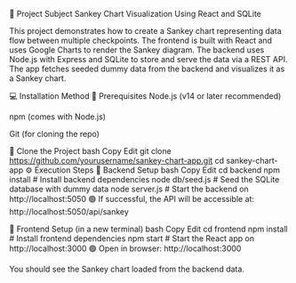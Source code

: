 📘 Project Subject
Sankey Chart Visualization Using React and SQLite

This project demonstrates how to create a Sankey chart representing data flow between multiple checkpoints. The frontend is built with React and uses Google Charts to render the Sankey diagram. The backend uses Node.js with Express and SQLite to store and serve the data via a REST API. The app fetches seeded dummy data from the backend and visualizes it as a Sankey chart.

💻 Installation Method
🔁 Prerequisites
Node.js (v14 or later recommended)

npm (comes with Node.js)

Git (for cloning the repo)

🧱 Clone the Project
bash
Copy
Edit
git clone https://github.com/yourusername/sankey-chart-app.git
cd sankey-chart-app
⚙️ Execution Steps
🔹 Backend Setup
bash
Copy
Edit
cd backend
npm install                # Install backend dependencies
node db/seed.js           # Seed the SQLite database with dummy data
node server.js            # Start the backend on http://localhost:5050
🟢 If successful, the API will be accessible at:
http://localhost:5050/api/sankey

🔹 Frontend Setup (in a new terminal)
bash
Copy
Edit
cd frontend
npm install                # Install frontend dependencies
npm start                  # Start the React app on http://localhost:3000
🟢 Open in browser:
http://localhost:3000

You should see the Sankey chart loaded from the backend data.
